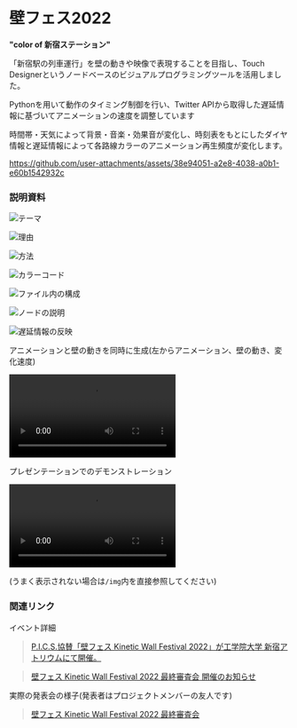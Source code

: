 # 壁フェス2022

**"color of 新宿ステーション"**

「新宿駅の列車運行」を壁の動きや映像で表現することを目指し、Touch Designerというノードベースのビジュアルプログラミングツールを活用しました。

Pythonを用いて動作のタイミング制御を行い、Twitter APIから取得した遅延情報に基づいてアニメーションの速度を調整しています

時間帯・天気によって背景・音楽・効果音が変化し、時刻表をもとにしたダイヤ情報と遅延情報によって各路線カラーのアニメーション再生頻度が変化します。

https://github.com/user-attachments/assets/38e94051-a2e8-4038-a0b1-e60b1542932c


### 説明資料

![テーマ](img/thema.png)

![理由](img/purpose.png)

![方法](img/howto.png)

![カラーコード](img/colorcode.png)

![ファイル内の構成](img/fileexplain.png)

![ノードの説明](img/nodeexplain.png)

![遅延情報の反映](img/delayoutput.png)

アニメーションと壁の動きを同時に生成(左からアニメーション、壁の動き、変化速度)

<video src="img/td1013c.mov" controls="true"></video>

プレゼンテーションでのデモンストレーション

<video src="img/プレゼン用.mp4" controls="true"></video>

(うまく表示されない場合は`/img`内を直接参照してください)

### 関連リンク

イベント詳細

> [P.I.C.S.協賛「壁フェス Kinetic Wall Festival 2022」が工学院大学 新宿アトリウムにて開催。](https://www.pics.tokyo/news/2022/kinetic-wall-festival2022/)

> [壁フェス Kinetic Wall Festival 2022 最終審査会 開催のお知らせ](https://www.kogakuin.ac.jp/atrium/news/2022120101.html)

実際の発表会の様子(発表者はプロジェクトメンバーの友人です)

> [壁フェス Kinetic Wall Festival 2022 最終審査会](https://youtu.be/mpwVf4jXQho?t=1719)
